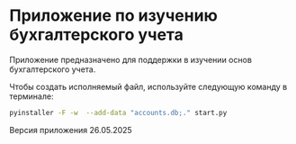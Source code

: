 # Приложение по изучению бухгалтерского учета

Приложение предназначено для поддержки в изучении основ бухгалтерского учета.

Чтобы создать исполняемый файл, используйте следующую команду в терминале:

```bash
pyinstaller -F -w  --add-data "accounts.db;." start.py
```

Версия приложения 26.05.2025

